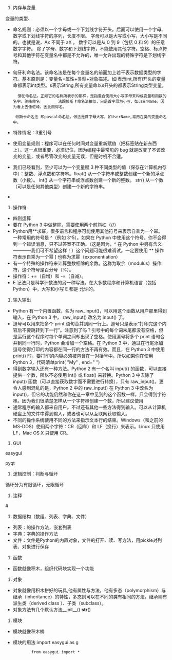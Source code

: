                                             

1. 内存与变量

变量的类型、

- 命名规则：必须以一个字母或一个下划线字符开头。后面可以使用一个字母、数字或下划线字符的序列，长度不限。 字母可以是大写或小写，大小写是不同的。也就是说，Ax 不同于 aX 。 数字可以是从 0 到 9（包括 0 和 9）的任意数字字符。 除了字母、数字和下划线字符，不能使用其他字符。空格、标点符号和其他字符在变量名中都是不允许的，唯一允许出现的特殊字符是下划线字符。
- 匈牙利命名法。该命名法是在每个变量名的前面加上若干表示数据类型的字符。基本原则是：变量名=属性+类型+对象描述。如i表示int,所有i开头的变量命都表示int类型。s表示String,所有变量命以s开头的都表示String类型变量。

        骆驼命名法。正如它的名称所表示的那样，是指混合使用大小写字母来构成变量和函数的名字。驼峰命名        法跟帕斯卡命名法相似，只是首字母为小写，如userName。因为看上去像驼峰，因此而得名。

       帕斯卡命名法 即pascal命名法。做法是首字母大写，如UserName,常用在类的变量命名中。

- 特殊情况：3重引号
- 使用变量规则：程序可以在任何时间对变量重新赋值（把标签贴在新东西上）。这一点很重要，必须记住，因为编程中最常见的 bug 就是改变了不该改变的变量，或者尽管改变的变量无误，但是时机不合适。
- 我们已经看到，至少可以为一个变量赋 3 种不同类型的值（保存在计算机内存中）：整数、浮点数和字符串。float() 从一个字符串或整数创建一个新的浮点数（小数）。 int() 从一个字符串或浮点数创建一个新的整数。 str() 从一个数（可以是任何其他类型）创建一个新的字符串。
- 





1. 操作符

- 四则运算
- 要在 Python 3 中做整除，需要使用两个前斜杠（//）
- Python用**求幂，很多语言和程序可能使用其他符号来表示自乘为一个幂。一种常用的符号是 ^（例如 3^5）。如果在 Python 中使用这个符号，你不会得到一个错误消息，只不过答案不正确。（这是因为，^ 在 Python 中另有含义————我们可不希望这样！）这个问题可能很难调试。一定要使用 ** 操作符表示自乘为一个幂 [ 也称为求幂（exponentiation）
- 有一个特殊的操作符来计算整数相除的余数。这称为取余（modulus）操作符，这个符号是百分号（%）。
- 操作符：+=（自增）和 -=（自减）。
- E 记法只是科学计数法的另一种写法。在大多数程序和计算机语言（包括 Python）中，大写和小写 E 都是 允许的。



1. 输入输出

- Python 有一个内置函数，名为 raw_input()，可以用这个函数从用户那里得到输入，在 Python 3 中， raw_input() 改名为 input() 了。
- 逗号可以用来把多个 print 语句合并到同一行上。逗号只是表示“打印完这个内容后不要跳转到下一行”。注意到了吗？引号中的每个词末尾都没有空格，但是运行这个程序时每个单词之间却出现了空格。使用逗号将多个 print 语句合并到同一行时，Python 会增加一个空格。在 Python 3 中，通过在行尾添加逗号使得打印的内容都在同一行的方法不再有效。而且，在 Python 3 中使用 print() 时，要打印的内容必须被包含在一对括号中。所以如果你在使用 Python 3，代码清单print( "My" , end=" ")
- 得到数字输入还有一种方法。Python 2 有一个名叫 input() 的函数，可以直接提供一个数，所以不必使用 int() 或 float() 来转换。Python 3 中去除了 input() 函数（可以直接获取数字而不需要进行转换），只有 raw_input()。更令人感到混乱的是，Python 2 中的 raw_input() 在 Python 3 中改名为 input()，但它的功能仍然和你在这一章中见到的这个函数一样，只会得到字符串。因为我们很清楚怎样从一个字符串创建一个数，所以建议使用
- 通常程序的输入都来自用户。不过还有其他一些方法得到输入。可以从计算机硬盘上的文件中得到输入，或者也可以从互联网获取输入。
- 不同的操作系统使用不同的方法来指示文本行的结束。Windows（和之前的 MS-DOS）使用两个字符：CR（回车）和 LF（换行）来表示。Linux 只使用 LF，Mac OS X 只使用 CR。

1. GUI

easygui

pyqt



1. 逻辑控制：判断与循环

循环分为有限循环，无限循环

1. 注释

\#

1. 数据结构（数组、列表、字典、文件）

- 列表：的操作方法，嵌套列表
- 字典：字典的操作方法
- 文件：文件是Python的内置对象，文件的打开、读、写方法，用pickle对列表、对象进行保存

1. 函数

- 函数就像积木，组织代码块实现一个功能

1. 对象

- 对象就像用积木拼好的玩具,他有属性与方法，他有多态（polymorphism）与继承（inheritance）的特性，多态则可以在不同的类有相同的方法，继承则有派生类（derived class ）、子类（subclass）。
- 对象方法有几个默认方法__init__()  __str__()

1. 模块

- 模块就像积木桶
- 模块的用法:import easygui as g   

              from easygui import *

